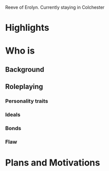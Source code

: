Reeve of Erolyn. Currently staying in Colchester
# Highlights
# Who is 
## Background
## Roleplaying 
### Personality traits
### Ideals
### Bonds
### Flaw
# Plans and Motivations